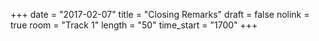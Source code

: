 +++
date = "2017-02-07"
title = "Closing Remarks"
draft = false
nolink = true 
room = "Track 1"
length = "50"
time_start = "1700"
+++
